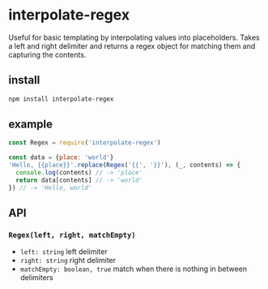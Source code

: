 # interpolate-regex

Useful for basic templating by interpolating values into placeholders. Takes a left and right delimiter and returns a regex object for matching them and capturing the contents.

## install

```sh
npm install interpolate-regex
```

## example

```js
const Regex = require('interpolate-regex')

const data = {place: 'world'}
'Hello, {{place}}'.replace(Regex('{{', '}}'), (_, contents) => {
  console.log(contents) // -> 'place'
  return data[contents] // -> 'world'
}) // -> 'Hello, world'
```

## API

### `Regex(left, right, matchEmpty)`

- `left: string` left delimiter
- `right: string` right delimiter
- `matchEmpty: boolean, true` match when there is nothing in between delimiters

